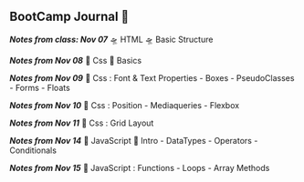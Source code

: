 

##  BootCamp Journal 📝
***Notes from class: Nov 07*** 🛸 HTML 🛸 Basic Structure 

***Notes from Nov 08*** 🎨 Css 🎨 Basics 

***Notes from Nov 09*** 🎨 Css : Font & Text Properties - Boxes - PseudoClasses - Forms - Floats 

***Notes from Nov 10*** 🎨 Css : Position - Mediaqueries - Flexbox 

***Notes from Nov 11*** 🎨 Css : Grid Layout 

***Notes from Nov 14*** 🐯 JavaScript 🐯 Intro - DataTypes - Operators - Conditionals 

***Notes from Nov 15*** 🐯 JavaScript : Functions - Loops - Array Methods 

